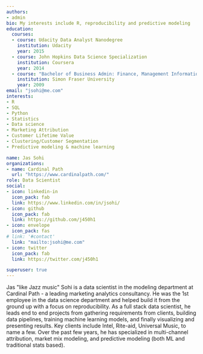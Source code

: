 ```yaml
---
authors:
- admin
bio: My interests include R, reproducibility and predictive modeling
education:
  courses:
  - course: Udacity Data Analyst Nanodegree
    institution: Udacity
    year: 2015
  - course: John Hopkins Data Science Specialization
    institution: Coursera
    year: 2014
  - course: "Bachelor of Business Admin: Finance, Management Information Systems, and Entrepreneurship"
    institution: Simon Fraser University
    year: 2009
email: "jsohi@me.com"
interests:
- R
- SQL
- Python
- Statistics
- Data science
- Marketing Attribution
- Customer Lifetime Value
- Clustering/Customer Segmentation
- Predictive modeling & machine learning

name: Jas Sohi
organizations:
- name: Cardinal Path
  url: "https://www.cardinalpath.com/"
role: Data Scientist
social:
- icon: linkedin-in
  icon_pack: fab
  link: https://www.linkedin.com/in/jsohi/
- icon: github
  icon_pack: fab
  link: https://github.com/j450h1
- icon: envelope
  icon_pack: fas
# link: '#contact'
  link: "mailto:jsohi@me.com"
- icon: twitter
  icon_pack: fab
  link: https://twitter.com/j450h1

superuser: true
---
```


Jas "like Jazz music" Sohi is a data scientist in the modeling department at Cardinal Path - a leading marketing analytics consultancy. He was the 1st employee in the data science department and helped build it from the ground up with a focus on reproducibility. As a full stack data scientist, he leads end to end projects from gathering requirements from clients, building data pipelines, training machine learning models, and finally visualizing and presenting results. Key clients include Intel, Rite-aid, Universal Music, to name a few. Over the past few years, he has specialized in multi-channel attribution, market mix modeling, and predictive modeling (both ML and traditional stats based).
